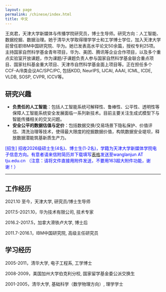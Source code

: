 ```yaml
---
layout: page
permalink: /chinese/index.html
title: 中文
---
```


王岚君，天津大学新媒体与传播学院研究员，博士生导师。研究方向：人工智能、数据挖掘、数据治理。她于清华大学取得理学学士和工学博士学位，加入天津大学前曾任职IBM中国研究院、华为。她已发表高水平论文50余篇，授权专利25项。主持国家自然科学基金青年项目，华为、美团、腾讯等企业合作项目，以及多个重点实验室开放课题，作为课题/子课题负责人参与国家自然科学基金联合重点项目、国家社科基金重大项目、天津市自然科学基金面上项目等。正在担任多个CCF-A/B类会议AC/SPC/PC, 包括KDD, NeurIPS, IJCAI, AAAI, ICML, ICDE, VLDB, SOSP, CVPR, ICCV等。

## 研究兴趣
- **负责任的人工智能**：包括人工智能系统可解释性、鲁棒性、公平性、透明性等保障人工智能系统安全发展面临一系列新技术。目前主要关注生成式模型下与智能传播相关的交叉问题。
- **安全公平的数据估值与定价**：包括数据交换/交易场景下隐私保护、价值评估、清洗治理等技术，使得最大限度的挖掘数据价值，构筑数据安全堤坝，释放数据潜能筑基新质生产力。

<span style="color:blue">[招生] 招收2026级硕士生(4名)、博士生(1-2名)，学籍为天津大学新媒体学院电子信息方向。有意者请来信附简历并下载填写[表格](https://pan.baidu.com/s/1EC6xhien_f8huHNwIt0rBQ?pwd=e2mh)发送至wanglanjun AT tju.edu.cn （注意：请将文件直接用附件发送，不要用163超大附件功能，谢谢！）<span>

---
## 工作经历

2021.10 至今，天津大学, 研究员/博士生导师

2017.5-2021.10，华为技术有限公司, 技术专家

2016.2-2017.5，加拿大滑铁卢大学, 博士后

2011.7-2016.1，IBM中国研究院, 高级主任研究员

## 学习经历

2005-2011，清华大学, 电子工程系, 工学博士

2008-2009，美国加州大学伯克利分校, 国家留学基金委公派交换生

2001-2005，清华大学, 基础科学（数学物理方向）, 理学学士
